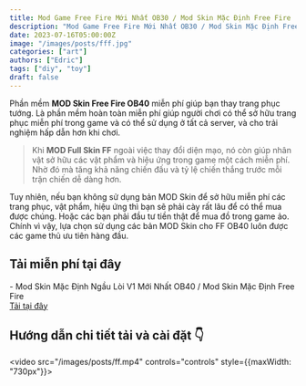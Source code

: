 ```yaml
---
title: Mod Game Free Fire Mới Nhất OB30 / Mod Skin Mặc Định Free Fire
description: "Mod Game Free Fire Mới Nhất OB30 / Mod Skin Mặc Định Free Fire"
date: 2023-07-16T05:00:00Z
image: "/images/posts/fff.jpg"
categories: ["art"]
authors: ["Edric"]
tags: ["diy", "toy"]
draft: false
---
```


Phần mềm **MOD Skin Free Fire OB40** miễn phí giúp bạn thay trang phục tướng. Là phần mềm hoàn toàn miễn phí giúp người chơi có thể sở hữu trang phục miễn phí trong game và có thể sử dụng ở tất cả server, và cho trải nghiệm hấp dẫn hơn khi chơi.

> Khi **MOD Full Skin FF** ngoài việc thay đổi diện mạo, nó còn giúp nhân vật sở hữu các vật phẩm và hiệu ứng trong game một cách miễn phí. Nhờ đó mà tăng khả năng chiến đấu và tỷ lệ chiến thắng trước mỗi trận chiến dễ dàng hơn.

Tuy nhiên, nếu bạn không sử dụng bản MOD Skin để sở hữu miễn phí các trang phục, vật phẩm, hiệu ứng thì bạn sẽ phải cày rất lâu để có thể mua được chúng. Hoặc các bạn phải đầu tư tiền thật để mua đồ trong game ảo. Chính vì vậy, lựa chọn sử dụng các bản MOD Skin cho FF OB40 luôn được các game thủ ưu tiên hàng đầu.

## Tải miễn phí tại đây

<div style={{display: "flex", flexWrap: "wrap",}}>
  - Mod Skin Mặc Định Ngầu Lòi V1 Mới Nhất OB40 / Mod Skin Mặc Định Free Fire  
    <div class="single-product-form" style={{marginBottom: "20px", marginLeft: "20px"}}>
    <a 
    style={{backgroundColor: "#F28123", 
    padding: "10px 20px", 
    borderRadius: "50px",
    color: "#fff", 
    cursor: "pointer",
    textDecoration: "none"}} 
    href="https://web1s.info/RAtCaSlipZ">Tải tại đây
    </a>
</div>
</div>


## Hướng dẫn chi tiết tải và cài đặt 👇
<video src="/images/posts/ff.mp4" controls="controls" style={{maxWidth: "730px"}}>
</video>